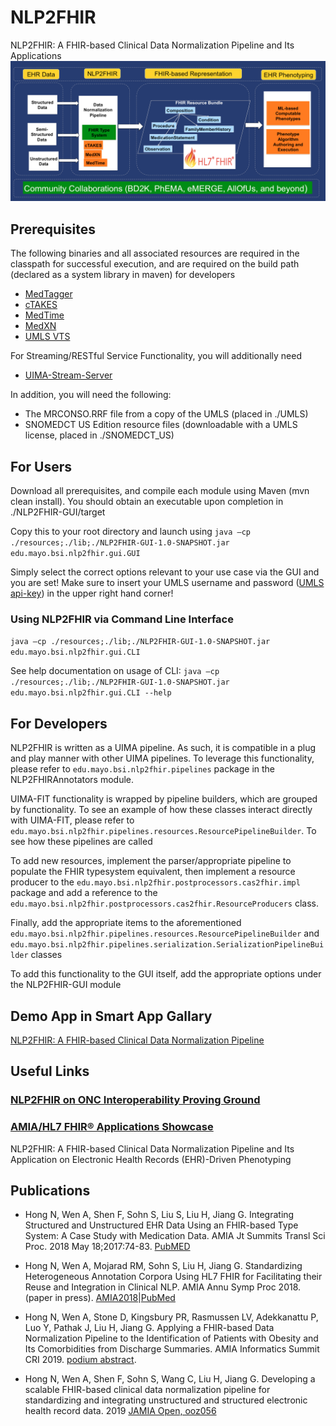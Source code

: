 # NLP2FHIR
NLP2FHIR: A FHIR-based Clinical Data Normalization Pipeline and Its Applications
![alt text](https://raw.githubusercontent.com/BD2KOnFHIR/NLP2FHIR/master/nlp2fhir-system-architecture.png "NLP2FHIR System Architecture")

## Prerequisites
The following binaries and all associated resources are required in the classpath for successful execution, and are required on the build path (declared as a system library in maven) for developers
* [MedTagger](https://github.com/OHNLP/MedTagger)
* [cTAKES](http://ctakes.apache.org/downloads.cgi)
* [MedTime](https://github.com/OHNLP/MedTime)
* [MedXN](https://github.com/OHNLP/MedXN)
* [UMLS VTS](https://github.com/OHNLPIR/UMLS_VTS)

For Streaming/RESTful Service Functionality, you will additionally need
* [UIMA-Stream-Server](https://github.com/OHNLPIR/UIMA-Stream-Server) 

In addition, you will need the following:
* The MRCONSO.RRF file from a copy of the UMLS (placed in ./UMLS)
* SNOMEDCT US Edition resource files (downloadable with a UMLS license, placed in ./SNOMEDCT_US)

## For Users
Download all prerequisites, and compile each module using Maven (mvn clean install). You should obtain an executable upon completion in ./NLP2FHIR-GUI/target

Copy this to your root directory and launch using
``java –cp ./resources;./lib;./NLP2FHIR-GUI-1.0-SNAPSHOT.jar edu.mayo.bsi.nlp2fhir.gui.GUI``

Simply select the correct options relevant to your use case via the GUI and you are set! Make sure to insert your UMLS username and password ([UMLS api-key](https://uts.nlm.nih.gov/uts/profile)) in the upper right hand corner!

### Using NLP2FHIR via Command Line Interface
``java –cp ./resources;./lib;./NLP2FHIR-GUI-1.0-SNAPSHOT.jar edu.mayo.bsi.nlp2fhir.gui.CLI``

See help documentation on usage of CLI:
``java –cp ./resources;./lib;./NLP2FHIR-GUI-1.0-SNAPSHOT.jar edu.mayo.bsi.nlp2fhir.gui.CLI --help``

## For Developers
NLP2FHIR is written as a UIMA pipeline. As such, it is compatible in a plug and play manner with other UIMA pipelines. To leverage this functionality, please refer to `edu.mayo.bsi.nlp2fhir.pipelines` package in the NLP2FHIRAnnotators module. 

UIMA-FIT functionality is wrapped by pipeline builders, which are grouped by functionality. To see an example of how these classes interact directly with UIMA-FIT, please refer to `edu.mayo.bsi.nlp2fhir.pipelines.resources.ResourcePipelineBuilder`. To see how these pipelines are called

To add new resources, implement the parser/appropriate pipeline to populate the FHIR typesystem equivalent, then implement a resource producer to the `edu.mayo.bsi.nlp2fhir.postprocessors.cas2fhir.impl` package and add a reference to the `edu.mayo.bsi.nlp2fhir.postprocessors.cas2fhir.ResourceProducers` class. 

Finally, add the appropriate items to the aforementioned `edu.mayo.bsi.nlp2fhir.pipelines.resources.ResourcePipelineBuilder` and `edu.mayo.bsi.nlp2fhir.pipelines.serialization.SerializationPipelineBuilder` classes

To add this functionality to the GUI itself, add the appropriate options under the NLP2FHIR-GUI module

## Demo App in Smart App Gallary
[NLP2FHIR: A FHIR-based Clinical Data Normalization Pipeline](https://apps.smarthealthit.org/app/nlp2fhir-a-fhir-based-clinical-data-normalization-pipeline)

## Useful Links
### [NLP2FHIR on ONC Interoperability Proving Ground](https://www.healthit.gov/techlab/ipg/node/4/submission/2511)

### [AMIA/HL7 FHIR® Applications Showcase](https://www.amia.org/amia2018/special-call-app-submissions)
NLP2FHIR: A FHIR-based Clinical Data Normalization Pipeline and Its Application on Electronic Health Records (EHR)-Driven Phenotyping

## Publications
* Hong N, Wen A, Shen F, Sohn S, Liu S, Liu H, Jiang G. Integrating Structured and Unstructured EHR Data Using an FHIR-based Type System: A Case Study with Medication Data. AMIA Jt Summits Transl Sci Proc. 2018 May 18;2017:74-83. [PubMED](https://www.ncbi.nlm.nih.gov/pubmed/29888045)

* Hong N, Wen A, Mojarad RM, Sohn S, Liu H, Jiang G. Standardizing Heterogeneous Annotation Corpora Using HL7 FHIR for Facilitating their Reuse and Integration in Clinical NLP. AMIA Annu Symp Proc 2018. (paper in press). [AMIA2018](https://symposium2018.zerista.com/event/member/508540)|[PubMed](https://www.ncbi.nlm.nih.gov/pmc/articles/PMC6371380/)

* Hong N, Wen A, Stone D, Kingsbury PR, Rasmussen LV, Adekkanattu P, Luo Y, Pathak J, Liu H, Jiang G. Applying a FHIR-based Data Normalization Pipeline to the Identification of Patients with Obesity and Its Comorbidities from Discharge Summaries. AMIA Informatics Summit CRI 2019. [podium abstract](https://informaticssummit2019.zerista.com/event/member/542977).

* Hong N, Wen A, Shen F, Sohn S, Wang C, Liu H, Jiang G. Developing a scalable FHIR-based clinical data normalization pipeline for standardizing and integrating unstructured and structured electronic health record data. 2019 [JAMIA Open, ooz056](https://doi.org/10.1093/jamiaopen/ooz056)

